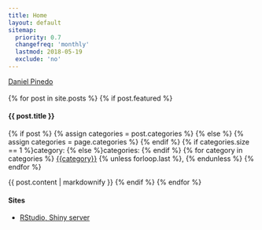 ```yaml
---
title: Home
layout: default
sitemap:
  priority: 0.7
  changefreq: 'monthly'
  lastmod: 2018-05-19
  exclude: 'no'
---
```


<script type="text/javascript" src="https://platform.linkedin.com/badges/js/profile.js" async defer></script>
<div class="LI-profile-badge"  data-version="v1" data-size="medium" data-locale="en_US" data-type="horizontal" data-theme="dark" data-vanity="danielpinedo"><a class="LI-simple-link" href='https://www.linkedin.com/in/danielpinedo?trk=profile-badge'>Daniel Pinedo</a></div><br />

<div class = "featured-posts">
{% for post in site.posts %}
  {% if post.featured %}
    <h4>
      {{ post.title }} 
    </h4>
    <div class="post-categories">
      <p>
      {% if post %}
        {% assign categories = post.categories %}
      {% else %}
        {% assign categories = page.categories %}
      {% endif %}
      {% if categories.size == 1 %}category:&nbsp;{% else %}categories:&nbsp;{% endif %}
      {% for category in categories %}
        <a href="{{site.baseurl}}/categories/#{{category|slugize}}">{{category}}</a>
      {% unless forloop.last %},&nbsp;{% endunless %}
      {% endfor %}
      </p>
     </div>
    {{ post.content | markdownify }}
  {% endif %}
{% endfor %}
</div>

#### Sites
* [RStudio, Shiny server](https://r.pinedo.org)
